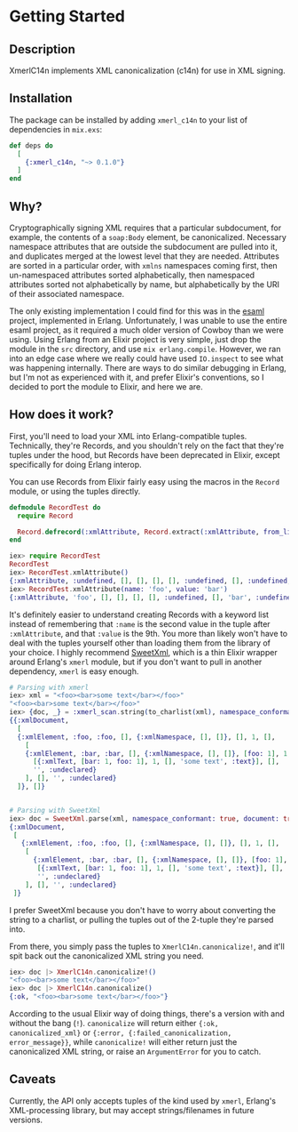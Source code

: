# Getting Started

## Description

XmerlC14n implements XML canonicalization (c14n) for use in XML signing.

## Installation

The package can be installed by adding `xmerl_c14n` to your list of
dependencies in `mix.exs`:

```elixir
def deps do
  [
    {:xmerl_c14n, "~> 0.1.0"}
  ]
end
```

## Why?

Cryptographically signing XML requires that a particular subdocument, for
example, the contents of a `soap:Body` element, be canonicalized. Necessary
namespace attributes that are outside the subdocument are pulled into it, and
duplicates merged at the lowest level that they are needed. Attributes are
sorted in a particular order, with `xmlns` namespaces coming first, then
un-namespaced attributes sorted alphabetically, then namespaced attributes
sorted not alphabetically by name, but alphabetically by the URI of their
associated namespace.

The only existing implementation I could find for this was in the
[esaml](https://github.com/arekinath/esaml) project, implemented in Erlang.
Unfortunately, I was unable to use the entire esaml project, as it required a
much older version of Cowboy than we were using. Using Erlang from an Elixir
project is very simple, just drop the module in the `src` directory, and use
`mix erlang.compile`. However, we ran into an edge case where we really could
have used `IO.inspect` to see what was happening internally. There are ways to
do similar debugging in Erlang, but I'm not as experienced with it, and prefer
Elixir's conventions, so I decided to port the module to Elixir, and here we
are.

## How does it work?

First, you'll need to load your XML into Erlang-compatible tuples. Technically,
they're Records, and you shouldn't rely on the fact that they're tuples under
the hood, but Records have been deprecated in Elixir, except specifically for
doing Erlang interop.

You can use Records from Elixir fairly easy using the macros in the `Record` module, or using the tuples directly.

```elixir
defmodule RecordTest do
  require Record

  Record.defrecord(:xmlAttribute, Record.extract(:xmlAttribute, from_lib: "xmerl/include/xmerl.hrl"))
end

iex> require RecordTest
RecordTest
iex> RecordTest.xmlAttribute()
{:xmlAttribute, :undefined, [], [], [], [], :undefined, [], :undefined, :undefined}
iex> RecordTest.xmlAttribute(name: 'foo', value: 'bar')
{:xmlAttribute, 'foo', [], [], [], [], :undefined, [], 'bar', :undefined}
```

It's definitely easier to understand creating Records with a keyword list
instead of remembering that `:name` is the second value in the tuple after
`:xmlAttribute`, and that `:value` is the 9th. You more than likely won't have
to deal with the tuples yourself other than loading them from the library of
your choice. I highly recommend [SweetXml](https://github.com/kbrw/sweet_xml),
which is a thin Elixir wrapper around Erlang's `xmerl` module, but if you don't
want to pull in another dependency, `xmerl` is easy enough.

```elixir
# Parsing with xmerl
iex> xml = "<foo><bar>some text</bar></foo>"
"<foo><bar>some text</bar></foo>"
iex> {doc, _} = :xmerl_scan.string(to_charlist(xml), namespace_conformant: true, document: true)
{{:xmlDocument,
  [
  {:xmlElement, :foo, :foo, [], {:xmlNamespace, [], []}, [], 1, [],
    [
    {:xmlElement, :bar, :bar, [], {:xmlNamespace, [], []}, [foo: 1], 1, [],
      [{:xmlText, [bar: 1, foo: 1], 1, [], 'some text', :text}], [],
      '', :undeclared}
    ], [], '', :undeclared}
  ]}, []}


# Parsing with SweetXml
iex> doc = SweetXml.parse(xml, namespace_conformant: true, document: true)
{:xmlDocument,
 [
   {:xmlElement, :foo, :foo, [], {:xmlNamespace, [], []}, [], 1, [],
    [
      {:xmlElement, :bar, :bar, [], {:xmlNamespace, [], []}, [foo: 1], 1, [],
       [{:xmlText, [bar: 1, foo: 1], 1, [], 'some text', :text}], [],
       '', :undeclared}
    ], [], '', :undeclared}
 ]}
```

I prefer SweetXml because you don't have to worry about converting the string
to a charlist, or pulling the tuples out of the 2-tuple they're parsed into.

From there, you simply pass the tuples to `XmerlC14n.canonicalize!`, and it'll
spit back out the canonicalized XML string you need.

```elixir
iex> doc |> XmerlC14n.canonicalize!()
"<foo><bar>some text</bar></foo>"
iex> doc |> XmerlC14n.canonicalize()
{:ok, "<foo><bar>some text</bar></foo>"}
```

According to the usual Elixir way of doing things, there's a version with and
without the bang (`!`). `canonicalize` will return either `{:ok,
canonicalized_xml}` or `{:error, {:failed_canonicalization, error_message}}`,
while `canonicalize!` will either return just the canonicalized XML string, or
raise an `ArgumentError` for you to catch.

## Caveats

Currently, the API only accepts tuples of the kind used by `xmerl`, Erlang's
XML-processing library, but may accept strings/filenames in future versions.
